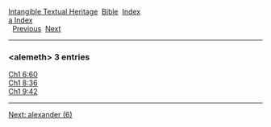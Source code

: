 [Intangible Textual Heritage](../../index)  [Bible](../index) 
[Index](index)   
[a Index](_a_)  
  [Previous](c00390)  [Next](c00392) 

------------------------------------------------------------------------

### &lt;alemeth&gt; 3 entries

[Ch1 6:60](../kjv/ch1006.htm#060)  
[Ch1 8:36](../kjv/ch1008.htm#036)  
[Ch1 9:42](../kjv/ch1009.htm#042)  

------------------------------------------------------------------------

[Next: alexander (6)](c00392)
